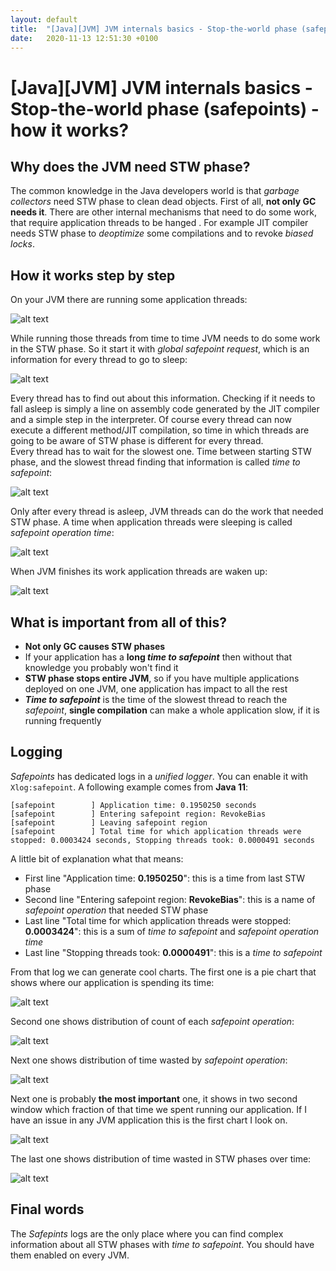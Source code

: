 ```yaml
---
layout: default
title:  "[Java][JVM] JVM internals basics - Stop-the-world phase (safepoints) - how it works?"
date:   2020-11-13 12:51:30 +0100
---
```


# [Java][JVM] JVM internals basics - Stop-the-world phase (safepoints) - how it works?
## Why does the JVM need STW phase?

The common knowledge in the Java developers world is that _garbage collectors_ need STW phase to clean dead objects.
First of all, **not only GC needs it**. There are other internal mechanisms that need to do some work, that require application threads to be hanged . 
For example JIT compiler needs STW phase to _deoptimize_ some compilations and to revoke _biased locks_. 

## How it works step by step

On your JVM there are running some application threads:

![alt text](/assets/stw/1.png "chart 1")
     
While running those threads from time to time JVM needs to do some work in the STW phase. So it start it with 
_global safepoint request_, which is an information for every thread to go to sleep:
  
![alt text](/assets/stw/2.png "chart 2")

Every thread has to find out about this information. Checking if it needs to fall asleep is simply a line on assembly code
generated by the JIT compiler and a simple step in the interpreter. Of course every thread can now execute a different method/JIT compilation, 
so time in which threads are going to be aware of STW phase is different for every thread.   
Every thread has to wait for the slowest one. Time between starting STW phase, and the slowest thread finding that information is called
_time to safepoint_:

![alt text](/assets/stw/3.png "chart 3")

Only after every thread is asleep, JVM threads can do the work that needed STW phase. A time when application threads were sleeping 
is called _safepoint operation time_: 

![alt text](/assets/stw/4.png "chart 4")

When JVM finishes its work application threads are waken up:

![alt text](/assets/stw/5.png "chart 5")

## What is important from all of this?

* **Not only GC causes STW phases** 
* If your application has a **long _time to safepoint_** then without that knowledge you probably won't find it
* **STW phase stops entire JVM**, so if you have multiple applications deployed on one JVM, one application has impact to all the rest
* **_Time to safepoint_** is the time of the slowest thread to reach the _safepoint_, **single compilation** can make a whole application slow, 
if it is running frequently

## Logging

_Safepoints_ has dedicated logs in a _unified logger_. You can enable it with ```Xlog:safepoint```. A following example comes
from **Java 11**:

```
[safepoint        ] Application time: 0.1950250 seconds
[safepoint        ] Entering safepoint region: RevokeBias
[safepoint        ] Leaving safepoint region
[safepoint        ] Total time for which application threads were stopped: 0.0003424 seconds, Stopping threads took: 0.0000491 seconds
```

A little bit of explanation what that means:
* First line "Application time: **0.1950250**": this is a time from last STW phase
* Second line "Entering safepoint region: **RevokeBias**": this is a name of _safepoint operation_ that needed STW phase
* Last line "Total time for which application threads were stopped: **0.0003424**": this is a sum of _time to safepoint_ and _safepoint operation time_
* Last line "Stopping threads took: **0.0000491**": this is a  _time to safepoint_

From that log we can generate cool charts. The first one is a pie chart that shows where our application is spending its time:

![alt text](/assets/stw/6.jpg "chart 6")

Second one shows distribution of count of each _safepoint operation_:

![alt text](/assets/stw/7.jpg "chart 7")

Next one shows distribution of time wasted by  _safepoint operation_:

![alt text](/assets/stw/8.jpg "chart 8")

Next one is probably **the most important** one, it shows in two second window which fraction of that time we spent running our application. If I have an
issue in any JVM application this is the first chart I look on.  

![alt text](/assets/stw/9.jpg "chart 9")

The last one shows distribution of time wasted in STW phases over time:

![alt text](/assets/stw/10.jpg "chart 10")

## Final words

The _Safepints_ logs are the only place where you can find complex information about all STW phases with _time to safepoint_. You should have them enabled
on every JVM. 